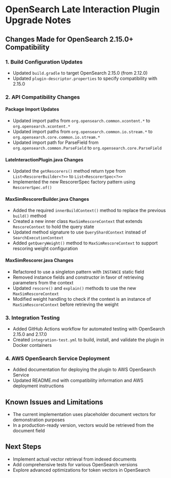 # OpenSearch Late Interaction Plugin Upgrade Notes

## Changes Made for OpenSearch 2.15.0+ Compatibility

### 1. Build Configuration Updates
- Updated `build.gradle` to target OpenSearch 2.15.0 (from 2.12.0)
- Updated `plugin-descriptor.properties` to specify compatibility with 2.15.0

### 2. API Compatibility Changes

#### Package Import Updates
- Updated import paths from `org.opensearch.common.xcontent.*` to `org.opensearch.xcontent.*`
- Updated import paths from `org.opensearch.common.io.stream.*` to `org.opensearch.core.common.io.stream.*`
- Updated import path for ParseField from `org.opensearch.common.ParseField` to `org.opensearch.core.ParseField`

#### LateInteractionPlugin.java Changes
- Updated the `getRescorers()` method return type from `List<RescorerBuilder<?>>` to `List<RescorerSpec<?>>`
- Implemented the new RescorerSpec factory pattern using `RescorerSpec.of()`

#### MaxSimRescorerBuilder.java Changes
- Added the required `innerBuildContext()` method to replace the previous `build()` method
- Created a new inner class `MaxSimRescoreContext` that extends `RescoreContext` to hold the query state
- Updated method signature to use `QueryShardContext` instead of `SearchExecutionContext`
- Added `getQueryWeight()` method to `MaxSimRescoreContext` to support rescoring weight configuration

#### MaxSimRescorer.java Changes
- Refactored to use a singleton pattern with `INSTANCE` static field
- Removed instance fields and constructor in favor of retrieving parameters from the context
- Updated `rescore()` and `explain()` methods to use the new `MaxSimRescoreContext`
- Modified weight handling to check if the context is an instance of `MaxSimRescoreContext` before retrieving the weight

### 3. Integration Testing
- Added GitHub Actions workflow for automated testing with OpenSearch 2.15.0 and 2.17.0
- Created `integration-test.yml` to build, install, and validate the plugin in Docker containers

### 4. AWS OpenSearch Service Deployment
- Added documentation for deploying the plugin to AWS OpenSearch Service
- Updated README.md with compatibility information and AWS deployment instructions

## Known Issues and Limitations
- The current implementation uses placeholder document vectors for demonstration purposes
- In a production-ready version, vectors would be retrieved from the document field

## Next Steps
- Implement actual vector retrieval from indexed documents
- Add comprehensive tests for various OpenSearch versions
- Explore advanced optimizations for token vectors in OpenSearch